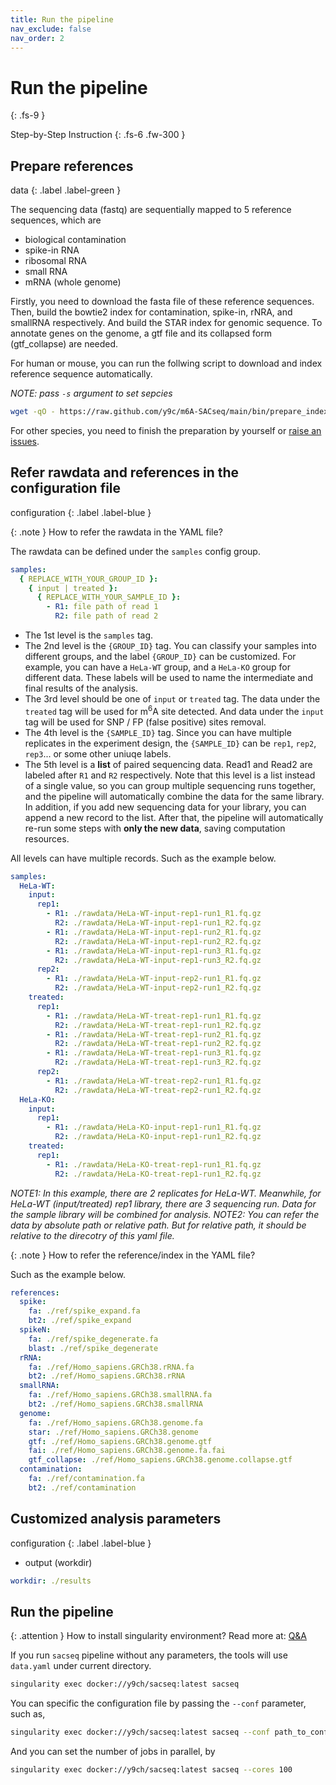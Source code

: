 ```yaml
---
title: Run the pipeline
nav_exclude: false
nav_order: 2
---
```


<!-- prettier-ignore-start -->
# Run the pipeline
{: .fs-9 }
<!-- prettier-ignore-end -->

Step-by-Step Instruction
{: .fs-6 .fw-300 }

## Prepare references

data
{: .label .label-green }

The sequencing data (fastq) are sequentially mapped to 5 reference sequences, which are

- biological contamination
- spike-in RNA
- ribosomal RNA
- small RNA
- mRNA (whole genome)

Firstly, you need to download the fasta file of these reference sequences.
Then, build the bowtie2 index for contamination, spike-in, rNRA, and smallRNA respectively. And build the STAR index for genomic sequence.
To annotate genes on the genome, a gtf file and its collapsed form (gtf_collapse) are needed.

For human or mouse, you can run the follwing script to download and index reference sequence automatically.

_NOTE: pass `-s` argument to set sepcies_

```bash
wget -qO - https://raw.github.com/y9c/m6A-SACseq/main/bin/prepare_index.sh | sh /dev/stdin -s human
```

For other species, you need to finish the preparation by yourself or [raise an issues](https://github.com/y9c/m6A-SACseq/issues).

## Refer rawdata and references in the configuration file

configuration
{: .label .label-blue }

{: .note }
How to refer the rawdata in the YAML file?

The rawdata can be defined under the `samples` config group.

```yaml
samples:
  { REPLACE_WITH_YOUR_GROUP_ID }:
    { input | treated }:
      { REPLACE_WITH_YOUR_SAMPLE_ID }:
        - R1: file path of read 1
          R2: file path of read 2
```

- The 1st level is the `samples` tag.
- The 2nd level is the `{GROUP_ID}` tag.
  You can classify your samples into different groups, and the label `{GROUP_ID}` can be customized.
  For example, you can have a `HeLa-WT` group, and a `HeLa-KO` group for different data.
  These labels will be used to name the intermediate and final results of the analysis.
- The 3rd level should be one of `input` or `treated` tag.
  The data under the `treated` tag will be used for m<sup>6</sup>A site detected. And data under the `input` tag will be used for SNP / FP (false positive) sites removal.
- The 4th level is the `{SAMPLE_ID}` tag.
  Since you can have multiple replicates in the experiment design, the `{SAMPLE_ID}` can be `rep1`, `rep2`, `rep3`... or some other uniuqe labels.
- The 5th level is a **list** of paired sequencing data.
  Read1 and Read2 are labeled after `R1` and `R2` respectively.
  Note that this level is a list instead of a single value, so you can group multiple sequencing runs together, and the pipeline will automatically combine the data for the same library.
  In addition, if you add new sequencing data for your library, you can append a new record to the list. After that, the pipeline will automatically re-run some steps with **only the new data**, saving computation resources.

All levels can have multiple records. Such as the example below.

```yaml
samples:
  HeLa-WT:
    input:
      rep1:
        - R1: ./rawdata/HeLa-WT-input-rep1-run1_R1.fq.gz
          R2: ./rawdata/HeLa-WT-input-rep1-run1_R2.fq.gz
        - R1: ./rawdata/HeLa-WT-input-rep1-run2_R1.fq.gz
          R2: ./rawdata/HeLa-WT-input-rep1-run2_R2.fq.gz
        - R1: ./rawdata/HeLa-WT-input-rep1-run3_R1.fq.gz
          R2: ./rawdata/HeLa-WT-input-rep1-run3_R2.fq.gz
      rep2:
        - R1: ./rawdata/HeLa-WT-input-rep2-run1_R1.fq.gz
          R2: ./rawdata/HeLa-WT-input-rep2-run1_R2.fq.gz
    treated:
      rep1:
        - R1: ./rawdata/HeLa-WT-treat-rep1-run1_R1.fq.gz
          R2: ./rawdata/HeLa-WT-treat-rep1-run1_R2.fq.gz
        - R1: ./rawdata/HeLa-WT-treat-rep1-run2_R1.fq.gz
          R2: ./rawdata/HeLa-WT-treat-rep1-run2_R2.fq.gz
        - R1: ./rawdata/HeLa-WT-treat-rep1-run3_R1.fq.gz
          R2: ./rawdata/HeLa-WT-treat-rep1-run3_R2.fq.gz
      rep2:
        - R1: ./rawdata/HeLa-WT-treat-rep2-run1_R1.fq.gz
          R2: ./rawdata/HeLa-WT-treat-rep2-run1_R2.fq.gz
  HeLa-KO:
    input:
      rep1:
        - R1: ./rawdata/HeLa-KO-input-rep1-run1_R1.fq.gz
          R2: ./rawdata/HeLa-KO-input-rep1-run1_R2.fq.gz
    treated:
      rep1:
        - R1: ./rawdata/HeLa-KO-treat-rep1-run1_R1.fq.gz
          R2: ./rawdata/HeLa-KO-treat-rep1-run1_R2.fq.gz
```

_NOTE1: In this example, there are 2 replicates for HeLa-WT. Meanwhile, for HeLa-WT (input/treated) rep1 library, there are 3 sequencing run. Data for the sample library will be combined for analysis._
_NOTE2: You can refer the data by absolute path or relative path. But for relative path, it should be relative to the direcotry of this yaml file._

{: .note }
How to refer the reference/index in the YAML file?

Such as the example below.

```yaml
references:
  spike:
    fa: ./ref/spike_expand.fa
    bt2: ./ref/spike_expand
  spikeN:
    fa: ./ref/spike_degenerate.fa
    blast: ./ref/spike_degenerate
  rRNA:
    fa: ./ref/Homo_sapiens.GRCh38.rRNA.fa
    bt2: ./ref/Homo_sapiens.GRCh38.rRNA
  smallRNA:
    fa: ./ref/Homo_sapiens.GRCh38.smallRNA.fa
    bt2: ./ref/Homo_sapiens.GRCh38.smallRNA
  genome:
    fa: ./ref/Homo_sapiens.GRCh38.genome.fa
    star: ./ref/Homo_sapiens.GRCh38.genome
    gtf: ./ref/Homo_sapiens.GRCh38.genome.gtf
    fai: ./ref/Homo_sapiens.GRCh38.genome.fa.fai
    gtf_collapse: ./ref/Homo_sapiens.GRCh38.genome.collapse.gtf
  contamination:
    fa: ./ref/contamination.fa
    bt2: ./ref/contamination
```

## Customized analysis parameters

configuration
{: .label .label-blue }

- output (workdir)

```yaml
workdir: ./results
```

## Run the pipeline

{: .attention }
How to install singularity environment?
Read more at: [Q&A](Q-and-A#how-to-set-up-singularity-env)

If you run `sacseq` pipeline without any parameters, the tools will use `data.yaml` under current directory.

```bash
singularity exec docker://y9ch/sacseq:latest sacseq
```

You can specific the configuration file by passing the `--conf` parameter, such as,

```bash
singularity exec docker://y9ch/sacseq:latest sacseq --conf path_to_config/other_config.yaml
```

And you can set the number of jobs in parallel, by

```bash
singularity exec docker://y9ch/sacseq:latest sacseq --cores 100
```
